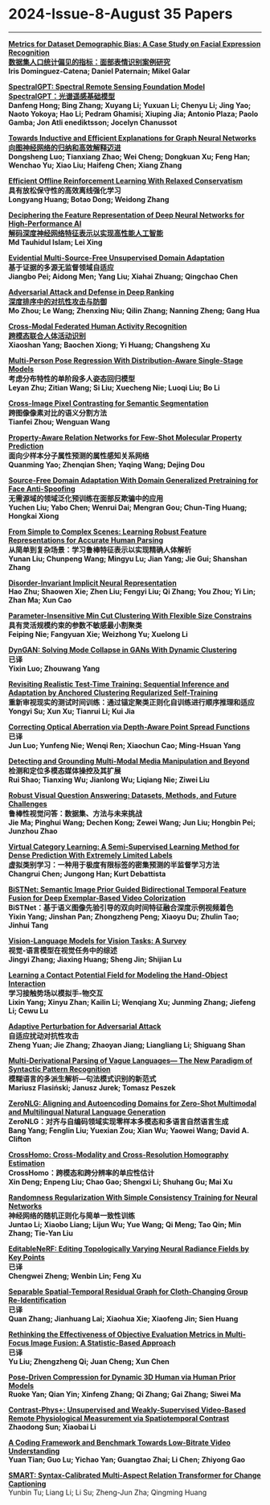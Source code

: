 # 2024-Issue-8-August  35 Papers

*****

**[Metrics for Dataset Demographic Bias: A Case Study on Facial Expression Recognition](https://ieeexplore.ieee.org/document/10420507/)**  
**[数据集人口统计偏见的指标：面部表情识别案例研究](https://mp.weixin.qq.com/s/x7XycJ0NGs7eV6u1KOdtyg)**  
**Iris Dominguez-Catena; Daniel Paternain; Mikel Galar**  

**[SpectralGPT: Spectral Remote Sensing Foundation Model](https://ieeexplore.ieee.org/document/10490262/)**  
**[SpectralGPT：光谱遥感基础模型](https://mp.weixin.qq.com/s/zEf5ds7pm9DZwG2RI6nNZw)**  
**Danfeng Hong; Bing Zhang; Xuyang Li; Yuxuan Li; Chenyu Li; Jing Yao; Naoto Yokoya; Hao Li; Pedram Ghamisi; Xiuping Jia; Antonio Plaza; Paolo Gamba; Jon Atli  enediktsson; Jocelyn Chanussot**  

**[Towards Inductive and Efficient Explanations for Graph Neural Networks](https://ieeexplore.ieee.org/document/10423141/)**  
**[向图神经网络的归纳和高效解释迈进](https://mp.weixin.qq.com/s/oPgi32MYTv_e7koLRD7waQ)**  
**Dongsheng Luo; Tianxiang Zhao; Wei Cheng; Dongkuan Xu; Feng Han; Wenchao Yu; Xiao Liu; Haifeng Chen; Xiang Zhang**  

**[Efficient Offline Reinforcement Learning With Relaxed Conservatism](https://ieeexplore.ieee.org/document/10432784/)**  
**具有放松保守性的高效离线强化学习**  
**Longyang Huang; Botao Dong; Weidong Zhang**  

**[Deciphering the Feature Representation of Deep Neural Networks for High-Performance AI](https://ieeexplore.ieee.org/document/10439639/)**  
**[解码深度神经网络特征表示以实现高性能人工智能](https://mp.weixin.qq.com/s/hRi9aRLfs1oxD3Rvy0eZJA)**  
**Md Tauhidul Islam; Lei Xing**  

**[Evidential Multi-Source-Free Unsupervised Domain Adaptation](https://ieeexplore.ieee.org/document/10420513/)**  
**基于证据的多源无监督领域自适应**  
**Jiangbo Pei; Aidong Men; Yang Liu; Xiahai Zhuang; Qingchao Chen**  

**[Adversarial Attack and Defense in Deep Ranking](https://ieeexplore.ieee.org/document/10433769/)**  
**[深度排序中的对抗性攻击与防御](https://mp.weixin.qq.com/s/JvUQAlESM3fDRLo829YJzw)**  
**Mo Zhou; Le Wang; Zhenxing Niu; Qilin Zhang; Nanning Zheng; Gang Hua**  

**[Cross-Modal Federated Human Activity Recognition](https://ieeexplore.ieee.org/document/10440498/)**  
**[跨模态联合人体活动识别](https://mp.weixin.qq.com/s/Yjc8HKlLGPgO9zclALnfJw)**  
**Xiaoshan Yang; Baochen Xiong; Yi Huang; Changsheng Xu**  

**[Multi-Person Pose Regression With Distribution-Aware Single-Stage Models](https://ieeexplore.ieee.org/document/10430443/)**  
**考虑分布特性的单阶段多人姿态回归模型**  
**Leyan Zhu; Zitian Wang; Si Liu; Xuecheng Nie; Luoqi Liu; Bo Li**  

**[Cross-Image Pixel Contrasting for Semantic Segmentation](https://ieeexplore.ieee.org/document/10443562/)**  
**跨图像像素对比的语义分割方法**  
**Tianfei Zhou; Wenguan Wang**  

**[Property-Aware Relation Networks for Few-Shot Molecular Property Prediction](https://ieeexplore.ieee.org/document/10443285/)**  
**面向少样本分子属性预测的属性感知关系网络**  
**Quanming Yao; Zhenqian Shen; Yaqing Wang; Dejing Dou**  

**[Source-Free Domain Adaptation With Domain Generalized Pretraining for Face Anti-Spoofing](https://ieeexplore.ieee.org/document/10449373/)**  
**无需源域的领域泛化预训练在面部反欺骗中的应用**  
**Yuchen Liu; Yabo Chen; Wenrui Dai; Mengran Gou; Chun-Ting Huang; Hongkai Xiong**  

**[From Simple to Complex Scenes: Learning Robust Feature Representations for Accurate Human Parsing](https://ieeexplore.ieee.org/document/10438878/)**  
**从简单到复杂场景：学习鲁棒特征表示以实现精确人体解析**  
**Yunan Liu; Chunpeng Wang; Mingyu Lu; Jian Yang; Jie Gui; Shanshan Zhang**  

**[Disorder-Invariant Implicit Neural Representation](https://ieeexplore.ieee.org/document/10436706/)**  
**Hao Zhu; Shaowen Xie; Zhen Liu; Fengyi Liu; Qi Zhang; You Zhou; Yi Lin; Zhan Ma; Xun Cao**  

**[Parameter-Insensitive Min Cut Clustering With Flexible Size Constrains](https://ieeexplore.ieee.org/document/10440474/)**  
**具有灵活规模约束的参数不敏感最小割聚类**  
**Feiping Nie; Fangyuan Xie; Weizhong Yu; Xuelong Li**  

**[DynGAN: Solving Mode Collapse in GANs With Dynamic Clustering](https://ieeexplore.ieee.org/document/10440507/)**  
**已译**  
**Yixin Luo; Zhouwang Yang**  

**[Revisiting Realistic Test-Time Training: Sequential Inference and Adaptation by Anchored Clustering Regularized Self-Training](https://ieeexplore.ieee.org/document/10452869/)**  
**重新审视现实的测试时间训练：通过锚定聚类正则化自训练进行顺序推理和适应**  
**Yongyi Su; Xun Xu; Tianrui Li; Kui Jia**  

**[Correcting Optical Aberration via Depth-Aware Point Spread Functions](https://ieeexplore.ieee.org/document/10448544/)**  
**已译**  
**Jun Luo; Yunfeng Nie; Wenqi Ren; Xiaochun Cao; Ming-Hsuan Yang**  

**[Detecting and Grounding Multi-Modal Media Manipulation and Beyond](https://ieeexplore.ieee.org/document/10440475/)**  
**检测和定位多模态媒体操控及其扩展**  
**Rui Shao; Tianxing Wu; Jianlong Wu; Liqiang Nie; Ziwei Liu**  

**[Robust Visual Question Answering: Datasets, Methods, and Future Challenges](https://ieeexplore.ieee.org/document/10438044/)**  
**鲁棒性视觉问答：数据集、方法与未来挑战**  
**Jie Ma; Pinghui Wang; Dechen Kong; Zewei Wang; Jun Liu; Hongbin Pei; Junzhou Zhao**  

**[Virtual Category Learning: A Semi-Supervised Learning Method for Dense Prediction With Extremely Limited Labels](https://ieeexplore.ieee.org/document/10440511/)**  
**虚拟类别学习：一种用于极度有限标签的密集预测的半监督学习方法**  
**Changrui Chen; Jungong Han; Kurt Debattista**  

**[BiSTNet: Semantic Image Prior Guided Bidirectional Temporal Feature Fusion for Deep Exemplar-Based Video Colorization](https://ieeexplore.ieee.org/document/10453471/)**  
**BiSTNet：基于语义图像先验引导的双向时间特征融合深度示例视频着色**   
**Yixin Yang; Jinshan Pan; Zhongzheng Peng; Xiaoyu Du; Zhulin Tao; Jinhui Tang**  

**[Vision-Language Models for Vision Tasks: A Survey](https://ieeexplore.ieee.org/document/10445007/)**  
**视觉-语言模型在视觉任务中的综述**  
**Jingyi Zhang; Jiaxing Huang; Sheng Jin; Shijian Lu**  


**[Learning a Contact Potential Field for Modeling the Hand-Object Interaction](https://ieeexplore.ieee.org/document/10478277/)**  
**学习接触势场以模拟手-物交互**  
**Lixin Yang; Xinyu Zhan; Kailin Li; Wenqiang Xu; Junming Zhang; Jiefeng Li; Cewu Lu**  

**[Adaptive Perturbation for Adversarial Attack](https://ieeexplore.ieee.org/document/10440467/)**  
**自适应扰动对抗性攻击**  
**Zheng Yuan; Jie Zhang; Zhaoyan Jiang; Liangliang Li; Shiguang Shan**  

**[Multi-Derivational Parsing of Vague Languages— The New Paradigm of Syntactic Pattern Recognition](https://ieeexplore.ieee.org/document/10439646/)**  
**模糊语言的多派生解析—句法模式识别的新范式**  
**Mariusz Flasiński; Janusz Jurek; Tomasz Peszek**  

**[ZeroNLG: Aligning and Autoencoding Domains for Zero-Shot Multimodal and Multilingual Natural Language Generation](https://ieeexplore.ieee.org/document/10453989/)**  
**ZeroNLG：对齐与自编码领域实现零样本多模态和多语言自然语言生成**  
**Bang Yang; Fenglin Liu; Yuexian Zou; Xian Wu; Yaowei Wang; David A. Clifton**  

**[CrossHomo: Cross-Modality and Cross-Resolution Homography Estimation](https://ieeexplore.ieee.org/document/10438073/)**  
**CrossHomo：跨模态和跨分辨率的单应性估计**  
**Xin Deng; Enpeng Liu; Chao Gao; Shengxi Li; Shuhang Gu; Mai Xu**  

**[Randomness Regularization With Simple Consistency Training for Neural Networks](https://ieeexplore.ieee.org/document/10453595/)**  
**神经网络的随机正则化与简单一致性训练**  
**Juntao Li; Xiaobo Liang; Lijun Wu; Yue Wang; Qi Meng; Tao Qin; Min Zhang; Tie-Yan Liu**  

**[EditableNeRF: Editing Topologically Varying Neural Radiance Fields by Key Points](https://ieeexplore.ieee.org/document/10436377/)**  
**已译**  
**Chengwei Zheng; Wenbin Lin; Feng Xu**  

**[Separable Spatial-Temporal Residual Graph for Cloth-Changing Group Re-Identification](https://ieeexplore.ieee.org/document/10443971/)**  
**已译**  
**Quan Zhang; Jianhuang Lai; Xiaohua Xie; Xiaofeng Jin; Sien Huang**  

**[Rethinking the Effectiveness of Objective Evaluation Metrics in Multi-Focus Image Fusion: A Statistic-Based Approach](https://ieeexplore.ieee.org/document/10440470/)**  
**已译**  
**Yu Liu; Zhengzheng Qi; Juan Cheng; Xun Chen**  

**[Pose-Driven Compression for Dynamic 3D Human via Human Prior Models](https://ieeexplore.ieee.org/document/10443540/)**  
**Ruoke Yan; Qian Yin; Xinfeng Zhang; Qi Zhang; Gai Zhang; Siwei Ma**  

**[Contrast-Phys+: Unsupervised and Weakly-Supervised Video-Based Remote Physiological Measurement via Spatiotemporal Contrast](https://ieeexplore.ieee.org/document/10440521/)**  
**Zhaodong Sun; Xiaobai Li**  

**[A Coding Framework and Benchmark Towards Low-Bitrate Video Understanding](https://ieeexplore.ieee.org/document/10440520/)**  
**Yuan Tian; Guo Lu; Yichao Yan; Guangtao Zhai; Li Chen; Zhiyong Gao**  

**[SMART: Syntax-Calibrated Multi-Aspect Relation Transformer for Change Captioning](https://ieeexplore.ieee.org/document/10433795/)**  
Yunbin Tu; Liang Li; Li Su; Zheng-Jun Zha; Qingming Huang  

